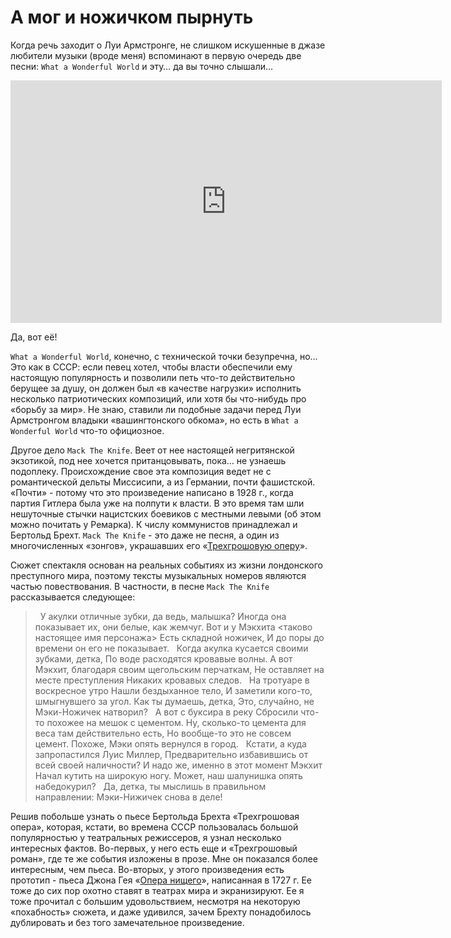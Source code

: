 # А мог и ножичком пырнуть

Когда речь заходит о Луи Армстронге, не слишком искушенные в джазе любители музыки (вроде меня) вспоминают в первую очередь две песни: `What a Wonderful World` и эту… да вы точно слышали…

<iframe width="690" height="388" src="https://www.youtube.com/embed/6YBZn0x_nu4" title="Louis Armstrong &quot;Mack The Knife&quot; on The Ed Sullivan Show" frameborder="0" allow="accelerometer; autoplay; clipboard-write; encrypted-media; gyroscope; picture-in-picture; web-share" allowfullscreen></iframe>

Да, вот её! 

`What a Wonderful World`, конечно, с технической точки безупречна, но… Это как в СССР: если певец хотел, чтобы власти обеспечили ему настоящую популярность и позволили петь что-то действительно берущее за душу, он должен был «в качестве нагрузки» исполнить несколько патриотических композиций, или хотя бы что-нибудь про «борьбу за мир». Не знаю, ставили ли подобные задачи перед Луи Армстронгом владыки «вашингтонского обкома», но  есть в `What a Wonderful World` что-то официозное. 

Другое дело `Mack The Knife`. Веет от нее настоящей негритянской экзотикой, под нее хочется пританцовывать, пока… не узнаешь подоплеку. Происхождение свое эта композиция ведет не с романтической дельты Миссисипи, а из Германии, почти фашистской. «Почти» - потому что это произведение написано в 1928 г., когда партия Гитлера была уже на полпути к власти. В это время там шли нешуточные стычки нацистских боевиков с местными левыми (об этом можно почитать у Ремарка). К числу коммунистов принадлежал и Бертольд Брехт. `Mack The Knife` - это даже не песня, а один из многочисленных «зонгов», украшавших его «[Трехгрошовую оперу](https://w.wiki/7ngx)». 

Сюжет спектакля основан на реальных событиях из жизни лондонского преступного мира, поэтому тексты музыкальных номеров являются частью повествования. В частности, в песне `Mack The Knife` рассказывается следующее:

> &nbsp;
У акулки отличные зубки, да ведь, малышка?
Иногда она показывает их, они белые, как жемчуг.
Вот и у Мэкхита <таково настоящее имя персонажа>
Есть складной ножичек,
И до поры до времени он его не показывает.
&nbsp;
Когда акулка кусается своими зубками, детка,
По воде расходятся кровавые волны.
А вот Мэкхит, благодаря своим щегольским перчаткам,
Не оставляет на месте преступления 
Никаких кровавых следов.
&nbsp;
На тротуаре в воскресное утро
Нашли бездыханное тело,
И заметили кого-то, шмыгнувшего за угол.
Как ты думаешь, детка, 
Это, случайно, не Мэки-Ножичек натворил?
&nbsp;
А вот с буксира в реку 
Сбросили что-то похожее на мешок с цементом.
Ну, сколько-то цемента для веса там действительно есть,
Но вообще-то это не совсем цемент.
Похоже, Мэки опять вернулся в город.
&nbsp;
Кстати, а куда запропастился Луис Миллер,
Предварительно избавившись от всей своей наличности?
И надо же, именно в этот момент Мэкхит
Начал кутить на широкую ногу.
Может, наш шалунишка опять набедокурил?
&nbsp;
Да, детка, ты мыслишь в правильном направлении:
Мэки-Нижичек снова в деле!

Решив побольше узнать о пьесе Бертольда Брехта «Трехгрошовая опера», которая, кстати,  во времена СССР пользовалась большой популярностью у театральных режиссеров, я узнал несколько интересных фактов. Во-первых, у него есть еще и «Трехгрошовый роман», где те же события изложены в прозе. Мне он показался более интересным, чем пьеса. Во-вторых, у этого произведения есть прототип - пьеса Джона Гея «[Опера нищего](https://w.wiki/89jV)», написанная в 1727 г. Ее тоже до сих пор охотно ставят в театрах мира и экранизируют. Ее  я тоже прочитал с большим удовольствием, несмотря на некоторую «похабность» сюжета, и даже удивился, зачем Брехту понадобилось дублировать и без того замечательное произведение.    

